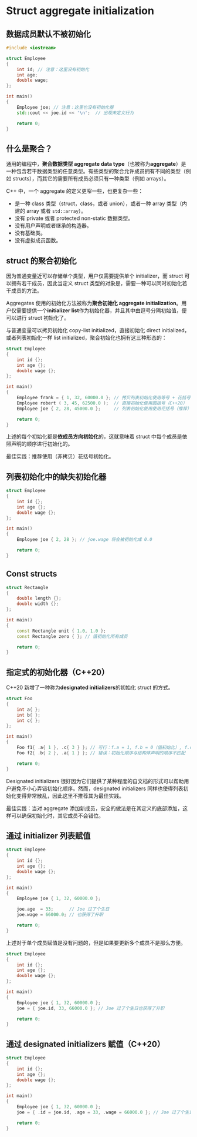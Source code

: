 # Struct aggregate initialization

## 数据成员默认不被初始化

```cpp
#include <iostream>

struct Employee
{
    int id; // 注意：这里没有初始化
    int age;
    double wage;
};

int main()
{
    Employee joe; // 注意：这里也没有初始化器
    std::cout << joe.id << '\n';  // 出现未定义行为

    return 0;
}
```

## 什么是聚合？

通用的编程中，**聚合数据类型 aggregate data type**（也被称为**aggregate**）是一种包含若干数据类型的任意类型。有些类型的聚合允许成员拥有不同的类型（例如 structs），而其它的需要所有成员必须只有一种类型（例如 arrays）。

C++ 中，一个 aggregate 的定义更窄一些，也更复杂一些：

- 是一种 class 类型（struct，class，或者 union），或者一种 array 类型（内建的 array 或者 `std::array`）。
- 没有 private 或者 protected non-static 数据类型。
- 没有用户声明或者继承的构造器。
- 没有基础类。
- 没有虚拟成员函数。

## struct 的聚合初始化

因为普通变量近可以存储单个类型，用户仅需要提供单个 initializer，而 struct 可以拥有若干成员，因此当定义 struct 类型的对象是，需要一种可以同时初始化若干成员的方法。

Aggregates 使用的初始化方法被称为**聚合初始化 aggregate initialization**。用户仅需要提供一个**initializer list**作为初始化器，并且其中由逗号分隔初始值，便可以进行 struct 初始化了。

与普通变量可以拷贝初始化 copy-list initialized，直接初始化 direct initialized，或者列表初始化一样 list initialized，聚合初始化也拥有这三种形态的：

```cpp
struct Employee
{
    int id {};
    int age {};
    double wage {};
};

int main()
{
    Employee frank = { 1, 32, 60000.0 }; // 拷贝列表初始化使用等号 + 花括号
    Employee robert ( 3, 45, 62500.0 );  // 直接初始化使用圆括号（C++20）
    Employee joe { 2, 28, 45000.0 };     // 列表初始化使用使用花括号（推荐）

    return 0;
}
```

上述的每个初始化都是**依成员方向初始化**的，这就意味着 struct 中每个成员是依照声明的顺序进行初始化的。

最佳实践：推荐使用（非拷贝）花括号初始化。

## 列表初始化中的缺失初始化器

```cpp
struct Employee
{
    int id {};
    int age {};
    double wage {};
};

int main()
{
    Employee joe { 2, 28 }; // joe.wage 将会被初始化成 0.0

    return 0;
}
```

## Const structs

```cpp
struct Rectangle
{
    double length {};
    double width {};
};

int main()
{
    const Rectangle unit { 1.0, 1.0 };
    const Rectangle zero { }; // 值初始化所有成员

    return 0;
}
```

## 指定式的初始化器（C++20）

C++20 新增了一种称为**designated initializers**的初始化 struct 的方式。

```cpp
struct Foo
{
    int a{ };
    int b{ };
    int c{ };
};

int main()
{
    Foo f1{ .a{ 1 }, .c{ 3 } }; // 可行：f.a = 1, f.b = 0（值初始化）, f.c = 3
    Foo f2{ .b{ 2 }, .a{ 1 } }; // 错误：初始化顺序与结构体声明的顺序不匹配

    return 0;
}
```

Designated initializers 很好因为它们提供了某种程度的自文档的形式可以帮助用户避免不小心弄错初始化顺序。然而，designated initializers 同样也使得列表初始化变得非常散乱，因此这里不推荐其为最佳实践。

最佳实践：当对 aggregate 添加新成员，安全的做法是在其定义的底部添加，这样可以确保初始化时，其它成员不会错位。

## 通过 initializer 列表赋值

```cpp
struct Employee
{
    int id {};
    int age {};
    double wage {};
};

int main()
{
    Employee joe { 1, 32, 60000.0 };

    joe.age  = 33;      // Joe 过了个生日
    joe.wage = 66000.0; // 也获得了升职

    return 0;
}
```

上述对于单个成员赋值是没有问题的，但是如果要更新多个成员不是那么方便。

```cpp
struct Employee
{
    int id {};
    int age {};
    double wage {};
};

int main()
{
    Employee joe { 1, 32, 60000.0 };
    joe = { joe.id, 33, 66000.0 }; // Joe 过了个生日也获得了升职

    return 0;
}
```

## 通过 designated initializers 赋值（C++20）

```cpp
struct Employee
{
    int id {};
    int age {};
    double wage {};
};

int main()
{
    Employee joe { 1, 32, 60000.0 };
    joe = { .id = joe.id, .age = 33, .wage = 66000.0 }; // Joe 过了个生日也获得了升职

    return 0;
}
```
